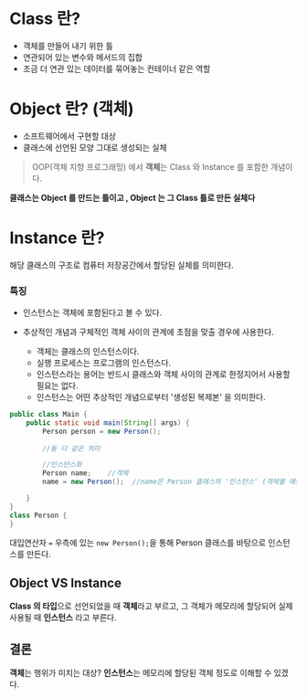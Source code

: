 # Class 란?
- 객체를 만들어 내기 위한 틀  
- 연관되어 있는 변수와 메서드의 집합
- 조금 더 연관 있는 데이터를 묶어놓는 컨테이너 같은 역할

# Object 란? (객체)
- 소프트웨어에서 구현할 대상
- 클래스에 선언된 모양 그대로 생성되는 실체

> OOP(객체 지향 프로그래밍) 에서 <b>객체</b>는 Class 와 Instance 를 포함한 개념이다.

<b>클래스는 Object 를 만드는 틀이고 , Object 는 그 Class 틀로 만든 실체다</b>

# Instance 란?
해당 클래스의 구조로 컴퓨터 저장공간에서 할당된 실체를 의미한다.

### 특징
- 인스턴스는 객체에 포함된다고 볼 수 있다.
- 추상적인 개념과 구체적인 객체 사이의 관계에 초점을 맞출 경우에 사용한다.

  - 객체는 클래스의 인스턴스이다.
  - 실행 프로세스는 프로그램의 인스턴스다.
  - 인스턴스라는 용어는 반드시 클래스와 객체 사이의 관계로 한정지어서 사용할 필요는 없다.
  - 인스턴스는 어떤 추상적인 개념으로부터 '생성된 복제본' 을 의미한다.

```java
public class Main {
    public static void main(String[] args) {
        Person person = new Person();
         
        //둘 다 같은 의미

        //인스턴스화
        Person name;    //객체
        name = new Person();  //name은 Person 클래스의 '인스턴스' (객체를 메모리에 할당) 

    }
}
class Person {
}
```
대입연산자 ```=``` 우측에 있는 ```new Person();```을 통해 Person 클래스를 바탕으로 인스턴스를 만든다.

## Object VS Instance
<b>Class 의 타입</b>으로 선언되었을 때 <b>객체</b>라고 부르고, 그 객체가 메모리에 할당되어 실제 사용될 때 <b>인스턴스</b> 라고 부른다.


## 결론
<b>객체</b>는 행위가 미치는 대상? <b>인스턴스</b>는 메모리에 할당된 객체 정도로 이해할 수 있겠다.
